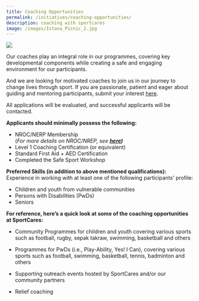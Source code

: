 ```yaml
---
title: Coaching Opportunities
permalink: /initiatives/coaching-opportunities/
description: coaching with sportcares
image: /images/Istana_Picnic_2.jpg
---
```

![](/images/Istana_Picnic_2.jpg)

Our coaches play an integral role in our programmes, covering key developmental components while creating a safe and engaging environment for our participants. 

And we are looking for motivated coaches to join us in our journey to change lives through sport. If you are passionate, patient and eager about guiding and mentoring participants, submit your interest [here](https://go.gov.sg/sc-coaches-recruitment-form). 

All applications will be evaluated, and successful applicants will be contacted.

**Applicants should minimally possess the following:**

* NROC/NERP Membership  
(*For more details on NROC/NREP, see  **[here](https://coachsg.sportsingapore.gov.sg/nroc))***
* Level 1 Coaching Certification (or equivalent)
* Standard First Aid + AED Certification
* Completed the Safe Sport Workshop

**Preferred Skills (in addition to above mentioned qualifications):** <br> Experience in working with at least one of the following participants' profile:
 * Children and youth from vulnerable communities
* Persons with Disabilities (PwDs)
* Seniors

**For reference, here’s a quick look at some of the coaching opportunities at SportCares:** 
* Community Programmes for children and youth covering various sports such as football, rugby, sepak takraw, swimming, basketball and others

* Programmes for PwDs (i.e., Play-Ability, Yes! I Can), covering various sports such as football, swimming, basketball, tennis, badminton and others

* Supporting outreach events hosted by SportCares and/or our community partners

* Relief coaching
